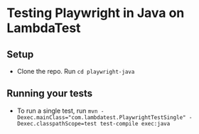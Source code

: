 # Testing Playwright in Java on LambdaTest

## Setup
* Clone the repo. Run `cd playwright-java`

## Running your tests
- To run a single test, run 
  ```mvn -Dexec.mainClass="com.lambdatest.PlaywrightTestSingle" -Dexec.classpathScope=test test-compile exec:java```
